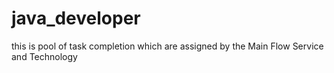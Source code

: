 # java_developer
this is pool of task completion which are assigned by the Main Flow Service and Technology
